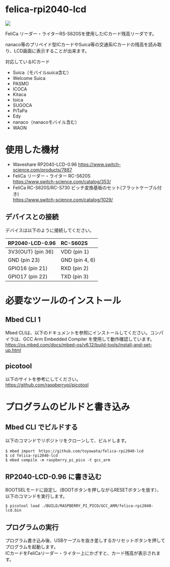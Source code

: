 # felica-rpi2040-lcd

![](https://www.waveshare.com/media/catalog/product/cache/1/image/800x800/9df78eab33525d08d6e5fb8d27136e95/r/p/rp2040-lcd-0.96-1.jpg)

FeliCa リーダー・ライターRS-S620Sを使用したICカード残高リーダです。

nanaco等のプリペイド型ICカードやSuica等の交通系ICカードの残高を読み取り、LCD画面に表示することが出来ます。

対応しているICカード

* Suica（モバイルsuica含む）
* Welcome Suica
* PASMO
* ICOCA
* Kitaca
* toica
* SUGOCA
* PiTaPa
* Edy
* nanaco（nanacoモバイル含む）
* WAON

# 使用した機材

* Waveshare RP2040-LCD-0.96
https://www.switch-science.com/products/7887
* FeliCa リーダー・ライター RC-S620S  
https://www.switch-science.com/catalog/353/
* FeliCa RC-S620S/RC-S730 ピッチ変換基板のセット(フラットケーブル付き)  
https://www.switch-science.com/catalog/1029/

## デバイスとの接続

デバイスは以下のように接続してください。

|RP2040-LCD-0.96|RC-S602S|
|:---|:---|
|3V3(OUT) (pin 36)|VDD (pin 1)|
|GND (pin 23)|GND (pin 4, 6)|
|GPIO16 (pin 21)|RXD (pin 2)|
|GPIO17 (pin 22)|TXD (pin 3)|

# 必要なツールのインストール

## Mbed CLI 1
Mbed CLIは、以下のドキュメントを参照にインストールしてください。コンパイラは、GCC Arm Embedded Compiler を使用して動作確認しています。  
https://os.mbed.com/docs/mbed-os/v6.12/build-tools/install-and-set-up.html

## picotool
以下のサイトを参考にしてください。  
https://github.com/raspberrypi/picotool

# プログラムのビルドと書き込み

## Mbed CLI でビルドする
以下のコマンドでリポジトリをクローンして、ビルドします。

```
$ mbed import　https://github.com/toyowata/felica-rpi2040-lcd
$ cd felica-rpi2040-lcd
$ mbed compile -m raspberry_pi_pico -t gcc_arm
```

## RP2040-LCD-0.96 に書き込む
BOOTSELモードに設定し（BOOTボタンを押しながらRESETボタンを放す）、以下のコマンドを実行します。

```
$ picotool load ./BUILD/RASPBERRY_PI_PICO/GCC_ARM/felica-rpi2040-lcd.bin
```

## プログラムの実行

プログラム書き込み後、USBケーブルを抜き差しするかリセットボタンを押してプログラムを起動します。  
ICカードをFeliCaリーダー・ライター上にかざすと、カード残高が表示されます。
